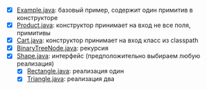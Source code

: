 - [X] [Example.java](src/test/java/org/example/classes/Example.java): базовый пример, содержит один примитив в
  конструкторе
- [X] [Product.java](src/test/java/org/example/classes/Product.java): конструктор принимает на вход не все поля,
  примитивы
- [X] [Cart.java](src/test/java/org/example/classes/Cart.java): конструктор принимает на вход класс из classpath
- [X] [BinaryTreeNode.java](src/test/java/org/example/classes/BinaryTreeNode.java): рекурсия
- [X] [Shape.java](src/test/java/org/example/classes/Shape.java): интерфейс (предположительно выбираем любую реализация)
    - [X] [Rectangle.java](src/test/java/org/example/classes/Rectangle.java): реализация один
    - [X] [Triangle.java](src/test/java/org/example/classes/Triangle.java): реализация два
